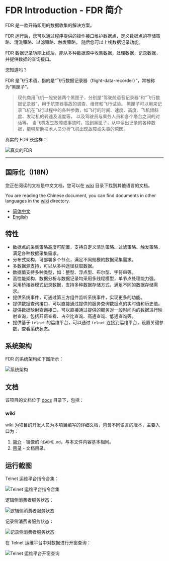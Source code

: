 # FDR Introduction - FDR 简介

FDR 是一款开箱即用的数据收集的解决方案。

FDR 运行后，您可以通过程序提供的操作接口维护数据点，定义数据点的存储策略、清洗策略、过滤策略、触发策略，
随后您可以上线数据记录功能。

FDR 数据记录功能上线后，能从多种数据源中收集数据，处理数据，记录数据，并提供数据的查询接口。

您知道吗？

FDR 是飞行术语，指的是“飞行数据记录器（flight-data-recorder）”，常被称为“黑匣子”。

> 现代商用飞机一般安装两个黑匣子，分别是“驾驶舱语音记录器”和“飞行数据记录器”，用于航空器事故的调查、维修和飞行试验。
> 黑匣子可以用来记录飞机在飞行过程中的各种参数，如飞行的时间、速度、高度、飞机倾斜度、发动机的转速及温度等，
> 以及驾驶员与乘务人员和各个塔台之间的对话等。
> 当飞机发生故障或事故时，找到黑匣子，从中读出记录的各种数据，能够帮助技术人员分析飞机出现故障或失事的原因。

真实的 FDR 长这样：

![真实的FDR](docs/wiki/zh-CN/images/RealFdr.jpeg "真实的FDR")

---

## 国际化（I18N）

您正在阅读的文档是中文文档，您可以在 [wiki](./docs/wiki) 目录下找到其他语言的文档。

You are reading the Chinese document, you can find documents in other languages in the [wiki](./docs/wiki) directory.

- [简体中文](docs/wiki/zh-CN/Introduction.md)
- [English](docs/wiki/en-US/Introduction.md)

## 特性

- 数据点的采集策略高度可配置，支持自定义清洗策略、过滤策略、触发策略，满足各种数据采集需求。
- 分布式架构，可部署多个节点，满足不同规模的数据采集需求。
- 多数据源支持，可以从多种途径获取数据。
- 数据值支持多种类型，如：整型、浮点型、布尔型、字符串等。
- 高性能架构，数据分析与数据记录均采用多线程模型，单节点处理能力强。
- 采用桥接器模式记录数据，支持多种数据存储方式，满足不同的数据存储需求。
- 提供系统事件，可通过第三方组件监听系统事件，实现更多的功能。
- 提供数据查询接口，可以直接通过提供的服务查询数据点的实时值和历史值。
- 提供数据映射查询接口，可以直接通过提供的服务对一段时间内的数据进行映射查询，包括开窗查看、占空比查询、高通查询、低通查询等。
- 提供基于 `telnet` 的运维平台，可以通过 `telnet` 连接到运维平台，设置关键参数，查看系统状态。

## 系统架构

FDR 的系统架构如下图所示：

![系统架构](docs/wiki/zh-CN/images/SystemArchitecture.png "系统架构")

## 文档

该项目的文档位于 [docs](./docs) 目录下，包括：

### wiki

wiki 为项目的开发人员为本项目编写的详细文档，包含不同语言的版本，主要入口为：

1. [简介](docs/wiki/zh-CN/Introduction.md) - 镜像的 `README.md`，与本文件内容基本相同。
2. [目录](docs/wiki/zh-CN/Contents.md) - 文档目录。

## 运行截图

Telnet 运维平台指令合集：

![Telnet 运维平台指令合集](docs/wiki/zh-CN/images/TelqosCommands.png "Telnet 运维平台指令合集")

逻辑侧消费者服务状态：

![逻辑侧消费者服务状态](docs/wiki/zh-CN/images/TelqosLogicSideConsumerStatus.png "逻辑侧消费者服务状态")

记录侧消费者服务状态：

![记录侧消费者服务状态](docs/wiki/zh-CN/images/TelqosRecordSideConsumerStatus.png "记录侧消费者服务状态")

在 Telnet 运维平台中对数据进行开窗查询：

![Telnet 运维平台开窗查询](docs/wiki/zh-CN/images/TelqosQuery.png "Telnet 运维平台开窗查询")
